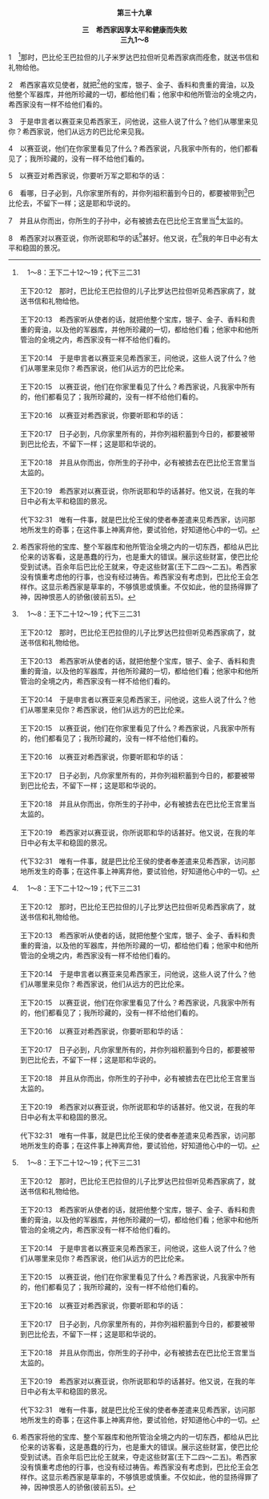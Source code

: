 <p style="text-align:center;font-weight:bold;">第三十九章</p>

<p style="text-align:center;font-weight:bold;">三　希西家因享太平和健康而失败<br>三九1～8</p>

1　[^a]那时，巴比伦王巴拉但的儿子米罗达巴拉但听见希西家病而痊愈，就送书信和礼物给他。

[^a]:　1～8：王下二十12～19；代下三二31<br><br>王下20:12　那时，巴比伦王巴拉但的儿子比罗达巴拉但听见希西家病了，就送书信和礼物给他。<br><br>王下20:13　希西家听从使者的话，就把他整个宝库，银子、金子、香料和贵重的膏油，以及他的军器库，并他所珍藏的一切，都给他们看；他家中和他所管治的全境之内，希西家没有一样不给他们看的。<br><br>王下20:14　于是申言者以赛亚来见希西家王，问他说，这些人说了什么？他们从哪里来见你？希西家说，他们从远方的巴比伦来。<br><br>王下20:15　以赛亚说，他们在你家里看见了什么？希西家说，凡我家中所有的，他们都看见了；我所珍藏的，没有一样不给他们看的。<br><br>王下20:16　以赛亚对希西家说，你要听耶和华的话：<br><br>王下20:17　日子必到，凡你家里所有的，并你列祖积蓄到今日的，都要被带到巴比伦去，不留下一样；这是耶和华说的。<br><br>王下20:18　并且从你而出，你所生的子孙中，必有被掳去在巴比伦王宫里当太监的。<br><br>王下20:19　希西家对以赛亚说，你所说耶和华的话甚好。他又说，在我的年日中必有太平和稳固的景况。<br><br>代下32:31　唯有一件事，就是巴比伦王侯的使者奉差遣来见希西家，访问那地所发生的奇事；在这件事上神离弃他，要试验他，好知道他心中的一切。

2　希西家喜欢见使者，就把[^1]他的宝库，银子、金子、香料和贵重的膏油，以及他整个军器库，并他所珍藏的一切，都给他们看；他家中和他所管治的全境之内，希西家没有一样不给他们看的。

[^1]:希西家将他的宝库、整个军器库和他所管治全境之内的一切东西，都给从巴比伦来的访客看，这是愚蠢的行为，也是重大的错误。展示这些财富，使巴比伦受到试诱。百余年后巴比伦王就来，夺走这些财富(王下二四～二五)。希西家没有慎重考虑他的行事，也没有经过祷告。希西家没有考虑到，巴比伦王会怎样作。这显示希西家是草率的，不够慎思或慎重。不仅如此，他的显扬得罪了神，因神恨恶人的骄傲(彼前五5)。

3　于是申言者以赛亚来见希西家王，问他说，这些人说了什么？他们从哪里来见你？希西家说，他们从远方的巴比伦来见我。

4　以赛亚说，他们在你家里看见了什么？希西家说，凡我家中所有的，他们都看见了；我所珍藏的，没有一样不给他们看的。

5　以赛亚对希西家说，你要听万军之耶和华的话：

6　看哪，日子必到，凡你家里所有的，并你列祖积蓄到今日的，都要被带到[^a]巴比伦去，不留下一样；这是耶和华说的。

[^a]:　耶二十5<br><br>耶20:5　并且我要将这城中的一切货财和劳碌得来的，并一切珍宝，以及犹大君王所有的宝物，都交在他们仇敌的手中；仇敌要抢劫掠夺他们，将他们带到巴比伦去。

7　并且从你而出，你所生的子孙中，必有被掳去在巴比伦王宫里当[^a]太监的。

[^a]:　参但一2～3；7<br><br>但1:2　主将犹大王约雅敬，并神殿中的一些器皿交付他手，他就把这些器皿带到示拿地，他神的庙里，带进他神的库中。<br><br>但1:3　王吩咐太监长亚施毗拿，从以色列人中，从王室后裔和贵胄中，带进几个人来，<br><br>但1:7　太监长给他们起名，称但以理为伯提沙撒，称哈拿尼雅为沙得拉，称米沙利为米煞，称亚撒利雅为亚伯尼歌。

8　希西家对以赛亚说，你所说耶和华的话[^a]甚好。他又说，在[^1]我的年日中必有太平和稳固的景况。

[^1]:希西家对以赛亚所说之话的反应指明，希西家是自私的，只顾自己。由希西家作王治理的犹大国，实际上乃是神在地上的国，希西家不该视之为自己的国(参撒上三一6注1)。希西家丧国是小事，但神的国丧亡乃是大事。希西家在本节的反应指明，他没有为神和神的国着想，甚至也不在意自己的子孙，他完全是为着自己。<br><br>希西家失败的因素包括：(一)按肉体显扬他所有的；(二)不儆醒；(三)没有寻求主；(四)没有祷告；(五)没有考虑到他行动的结果；(六)只顾自己，不顾神在地上的国。

[^a]:　撒上三18<br><br>撒上3:18　撒母耳就把一切话都告诉了以利，并没有隐瞒。以利说，祂是耶和华，愿祂行自己眼中看为好的。


